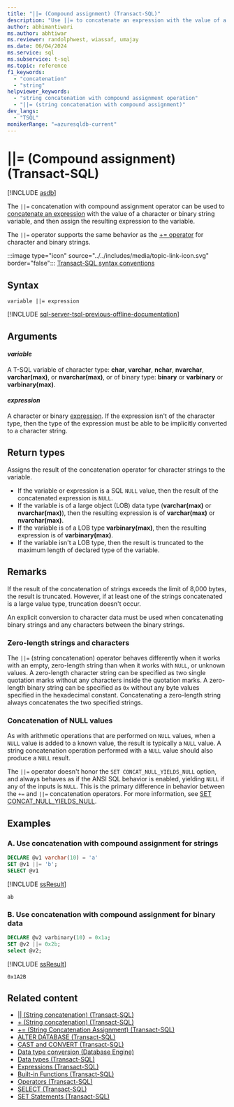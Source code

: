```yaml
---
title: "||= (Compound assignment) (Transact-SQL)"
description: "Use ||= to concatenate an expression with the value of a character or binary string variable, and assign the resulting expression to the variable."
author: abhimantiwari
ms.author: abhtiwar
ms.reviewer: randolphwest, wiassaf, umajay
ms.date: 06/04/2024
ms.service: sql
ms.subservice: t-sql
ms.topic: reference
f1_keywords:
  - "concatenation"
  - "string"
helpviewer_keywords:
  - "string concatenation with compound assignment operation"
  - "||= (string concatenation with compound assignment)"
dev_langs:
  - "TSQL"
monikerRange: "=azuresqldb-current"
---
```


# ||= (Compound assignment) (Transact-SQL)

[!INCLUDE [asdb](../../includes/applies-to-version/asdb.md)]

The `||=` concatenation with compound assignment operator can be used to [concatenate an expression](string-concatenation-pipes-transact-sql.md) with the value of a character or binary string variable, and then assign the resulting expression to the variable.

The `||=` operator supports the same behavior as the [+= operator](string-concatenation-equal-transact-sql.md) for character and binary strings.

:::image type="icon" source="../../includes/media/topic-link-icon.svg" border="false"::: [Transact-SQL syntax conventions](../../t-sql/language-elements/transact-sql-syntax-conventions-transact-sql.md)

## Syntax

```syntaxsql
variable ||= expression
```

[!INCLUDE [sql-server-tsql-previous-offline-documentation](../../includes/sql-server-tsql-previous-offline-documentation.md)]

## Arguments

#### *variable*

A T-SQL variable of character type: **char**, **varchar**, **nchar**, **nvarchar**, **varchar(max)**, or **nvarchar(max)**, or of binary type: **binary** or **varbinary** or **varbinary(max)**.

#### *expression*

A character or binary [expression](expressions-transact-sql.md). If the expression isn't of the character type, then the type of the expression must be able to be implicitly converted to a character string.

## Return types

Assigns the result of the concatenation operator for character strings to the variable.

- If the variable or expression is a SQL `NULL` value, then the result of the concatenated expression is `NULL`.
- If the variable is of a large object (LOB) data type (**varchar(max)** or **nvarchar(max)**), then the resulting expression is of **varchar(max)** or **nvarchar(max)**.
- If the variable is of a LOB type **varbinary(max)**, then the resulting expression is of **varbinary(max)**.
- If the variable isn't a LOB type, then the result is truncated to the maximum length of declared type of the variable.

## Remarks

If the result of the concatenation of strings exceeds the limit of 8,000 bytes, the result is truncated. However, if at least one of the strings concatenated is a large value type, truncation doesn't occur.

An explicit conversion to character data must be used when concatenating binary strings and any characters between the binary strings.

### Zero-length strings and characters

The `||=` (string concatenation) operator behaves differently when it works with an empty, zero-length string than when it works with `NULL`, or unknown values. A zero-length character string can be specified as two single quotation marks without any characters inside the quotation marks. A zero-length binary string can be specified as `0x` without any byte values specified in the hexadecimal constant. Concatenating a zero-length string always concatenates the two specified strings.

### Concatenation of NULL values

As with arithmetic operations that are performed on `NULL` values, when a `NULL` value is added to a known value, the result is typically a `NULL` value. A string concatenation operation performed with a `NULL` value should also produce a `NULL` result.

The `||=` operator doesn't honor the `SET CONCAT_NULL_YIELDS_NULL` option, and always behaves as if the ANSI SQL behavior is enabled, yielding `NULL` if any of the inputs is `NULL`. This is the primary difference in behavior between the `+=` and `||=` concatenation operators. For more information, see [SET CONCAT_NULL_YIELDS_NULL](../statements/set-concat-null-yields-null-transact-sql.md).

## Examples

### A. Use concatenation with compound assignment for strings

```sql
DECLARE @v1 varchar(10) = 'a'
SET @v1 ||= 'b';
SELECT @v1
```

[!INCLUDE [ssResult](../../includes/ssresult-md.md)]

```output
ab
```

### B. Use concatenation with compound assignment for binary data

```sql
DECLARE @v2 varbinary(10) = 0x1a;
SET @v2 ||= 0x2b;
select @v2;
```

[!INCLUDE [ssResult](../../includes/ssresult-md.md)]

```output
0x1A2B
```

## Related content

- [&#124;&#124; (String concatenation) (Transact-SQL)](string-concatenation-pipes-transact-sql.md)
- [+ (String concatenation) (Transact-SQL)](string-concatenation-transact-sql.md)
- [+= (String Concatenation Assignment) (Transact-SQL)](string-concatenation-equal-transact-sql.md)
- [ALTER DATABASE (Transact-SQL)](../statements/alter-database-transact-sql.md)
- [CAST and CONVERT (Transact-SQL)](../functions/cast-and-convert-transact-sql.md)
- [Data type conversion (Database Engine)](../data-types/data-type-conversion-database-engine.md)
- [Data types (Transact-SQL)](../data-types/data-types-transact-sql.md)
- [Expressions (Transact-SQL)](expressions-transact-sql.md)
- [Built-in Functions (Transact-SQL)](../functions/functions.md)
- [Operators (Transact-SQL)](operators-transact-sql.md)
- [SELECT (Transact-SQL)](../queries/select-transact-sql.md)
- [SET Statements (Transact-SQL)](../statements/set-statements-transact-sql.md)
